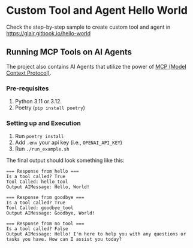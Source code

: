 # Custom Tool and Agent Hello World

Check the step-by-step sample to create custom tool and agent in https://glair.gitbook.io/hello-world

## Running MCP Tools on AI Agents

The project also contains AI Agents that utilize the power of [MCP (Model Context Protocol)](https://modelcontextprotocol.io/introduction).

### Pre-requisites
1. Python 3.11 or 3.12.
2. Poetry (`pip install poetry`)

### Setting up and Execution
1. Run `poetry install`
2. Add `.env` your api key (i.e., `OPENAI_API_KEY`)
3. Run `./run_example.sh`

The final output should look something like this:
```
=== Response from hello ===
Is a tool called? True
Tool Called: hello_tool
Output AIMessage: Hello, World!

=== Response from goodbye ===
Is a tool called? True
Tool Called: goodbye_tool
Output AIMessage: Goodbye, World!

=== Response from no tool ===
Is a tool called? False
Output AIMessage: Hello! I'm here to help you with any questions or tasks you have. How can I assist you today?
```
